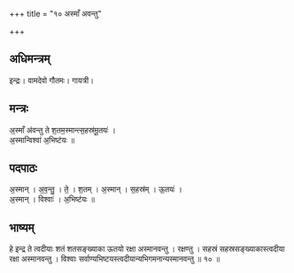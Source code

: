 +++
title = "१० अस्माँ अवन्तु"

+++
## अधिमन्त्रम्
इन्द्रः। वामदेवो गौतमः। गायत्री।

## मन्त्रः
अ॒स्माँ अ॑वन्तु ते श॒तम॒स्मान्त्स॒हस्र॑मू॒तयः॑ ।  
अ॒स्मान्विश्वा॑ अ॒भिष्ट॑यः ॥

## पदपाठः
अ॒स्मान् । अ॒व॒न्तु॒ । ते॒ । श॒तम् । अ॒स्मान् । स॒हस्र॑म् । ऊ॒तयः॑ ।  
अ॒स्मान् । विश्वाः॑ । अ॒भिष्ट॑यः ॥

## भाष्यम्
हे इन्द्र ते त्वदीयाः शतं शतसङ्ख्याका ऊतयो रक्षा अस्मानवन्तु । रक्षण्तु । सहस्रं सहस्रसङ्ख्याकास्त्वदीया रक्षा अस्मानवन्तु । विश्वाः सर्वाण्यभिष्टयस्त्वदीयान्यभिगमनान्यस्मानवन्तु ॥ १० ॥